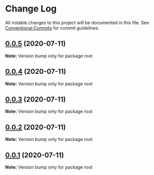 # Change Log

All notable changes to this project will be documented in this file.
See [Conventional Commits](https://conventionalcommits.org) for commit guidelines.

## [0.0.5](https://github.com/blesstosam/lerna-demo/compare/v0.0.4...v0.0.5) (2020-07-11)

**Note:** Version bump only for package root





## [0.0.4](https://github.com/blesstosam/lerna-demo/compare/v0.0.3...v0.0.4) (2020-07-11)

**Note:** Version bump only for package root





## [0.0.3](https://github.com/blesstosam/lerna-demo/compare/v0.0.2...v0.0.3) (2020-07-11)

**Note:** Version bump only for package root





## [0.0.2](https://github.com/blesstosam/lerna-demo/compare/v0.0.2-alpha.2...v0.0.2) (2020-07-11)

**Note:** Version bump only for package root





## [0.0.1](https://github.com/blesstosam/lerna-demo/compare/v0.0.2-alpha.2...v0.0.1) (2020-07-11)

**Note:** Version bump only for package root
